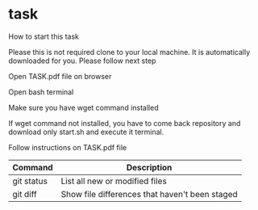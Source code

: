 # task

How to start this task

Please this is not required clone to your local machine. It is automatically downloaded for you. Please follow next step

Open TASK.pdf file on browser

Open bash terminal

Make sure you have wget command installed

If wget command not installed, you have to come back repository and download only start.sh and execute it terminal.

Follow instructions on TASK.pdf file

| Command | Description |
| --- | --- |
| git status | List all new or modified files |
| git diff | Show file differences that haven't been staged |
